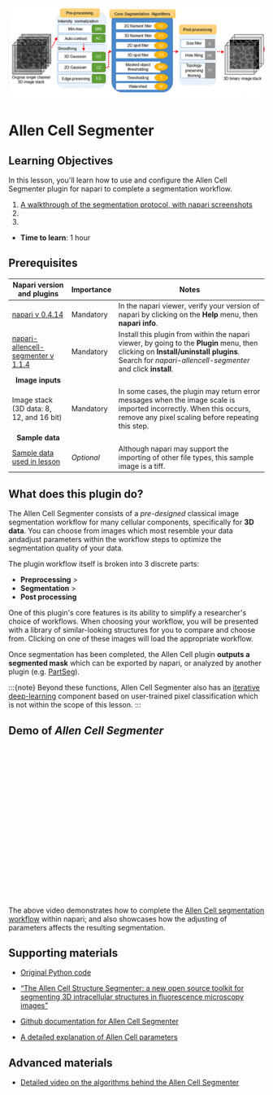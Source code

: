![Samples of images segmented by Cellpose](images/allencell-1.png)

Allen Cell Segmenter
=======================

## Learning Objectives

In this lesson, you'll learn how to use and configure the Allen Cell Segmenter plugin for napari to complete a segmentation workflow.

1.  [A walkthrough of the segmentation protocol, with napari screenshots](allencell-protocol.md)
2.  
3.  

- **Time to learn**: 1 hour

## Prerequisites

| Napari version and plugins                                                                     | Importance | Notes |
| -------------------------------------------------------------------------------- | ---------- | ----- |
| [napari v 0.4.14](https://chanzuckerberg.github.io/napari-segmentation-workshop/onboard/lesson3.html) | Mandatory  | In the napari viewer, verify your version of napari by clicking on the **Help** menu, then **napari info**. | |
| [napari-allencell-segmenter v 1.1.4](https://www.napari-hub.org/plugins/cellpose-napari) | Mandatory  | Install this plugin from within the napari viewer, by going to the **Plugin** menu, then clicking on **Install/uninstall plugins**. Search for *napari-allencell-segmenter* and click **install**. | |
| <center>**Image inputs**</center> |  |  |
| Image stack (3D data: 8, 12, and 16 bit) | Mandatory  | In some cases, the plugin may return error messages when the image scale is imported incorrectly. When this occurs, remove any pixel scaling before repeating this step. | |
| <center>**Sample data**</center> |  |  |
| [Sample data used in lesson](https://github.com/chanzuckerberg/napari-segmentation-workshop/raw/main/content/workflow/images/Allen-Cell-Segmenter-Sample-Data.tif) | *Optional* | Although napari may support the importing of other file types, this sample image is a tiff. | |

## What does this plugin do?

The Allen Cell Segmenter consists of a *pre-designed* classical image segmentation workflow for many cellular components, specifically for **3D data**. You can choose from images which most resemble your data andadjust parameters within the workflow steps to optimize the segmentation quality of your data.

The plugin workflow itself is broken into 3 discrete parts:
- **Preprocessing** >
- **Segmentation** > 
- **Post processing**

One of this plugin's core features is its ability to simplify a researcher's choice of workflows. When choosing your workflow, you will be presented with a library of similar-looking structures for you to compare and choose from. Clicking on one of these images will load the appropriate workflow. 

Once segmentation has been completed, the Allen Cell plugin **outputs a segmented mask** which can be exported by napari, or analyzed by another plugin (e.g. [PartSeg](https://www.napari-hub.org/plugins/PartSeg)). 

:::{note}
Beyond these functions, Allen Cell Segmenter also has an [iterative deep-learning](https://www.youtube.com/watch?v=W1DPfZk5iF8&t=8s) component based on user-trained pixel classification which is not within the scope of this lesson.
:::

## Demo of *Allen Cell Segmenter*

<center><script src="https://fast.wistia.com/embed/medias/388imsy9td.jsonp" async></script><script src="https://fast.wistia.com/assets/external/E-v1.js" async></script><div class="wistia_responsive_padding" style="padding:56.25% 0 0 0;position:relative;"><div class="wistia_responsive_wrapper" style="height:100%;left:0;position:absolute;top:0;width:100%;"><div class="wistia_embed wistia_async_388imsy9td seo=false videoFoam=true" style="height:100%;position:relative;width:100%"><div class="wistia_swatch" style="height:100%;left:0;opacity:0;overflow:hidden;position:absolute;top:0;transition:opacity 200ms;width:100%;"><img src="https://fast.wistia.com/embed/medias/388imsy9td/swatch" style="filter:blur(5px);height:100%;object-fit:contain;width:100%;" alt="" aria-hidden="true" onload="this.parentNode.style.opacity=1;" /></div></div></div></div></center>

<br>
  
The above video demonstrates how to complete the [Allen Cell segmentation workflow](allencell-protocol.md) within napari; and also showcases how the adjusting of parameters affects the resulting segmentation.

## Supporting materials

- [Original Python code](https://www.allencell.org/segmenter.html#lookup-table)

- [“The Allen Cell Structure Segmenter: a new open source toolkit for segmenting 3D intracellular structures in fluorescence microscopy images”](https://www.biorxiv.org/content/10.1101/491035v1.full#F2)

- [Github documentation for Allen Cell Segmenter](https://github.com/AllenCell/napari-allencell-segmenter)

- [A detailed explanation of Allen Cell parameters](https://github.com/AllenCell/aics-segmentation/blob/main/lookup_table_demo/playground_filament3d.ipynb)

## Advanced materials 

- [Detailed video on the algorithms behind the Allen Cell Segmenter](https://www.youtube.com/watch?v=Ynl_Yt9N8p4)
